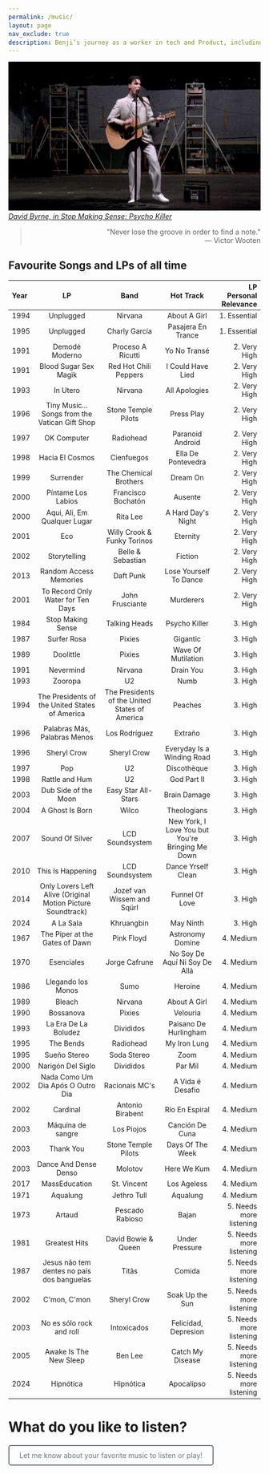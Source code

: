 ```yaml
---
permalink: /music/
layout: page
nav_exclude: true
description: Benji’s journey as a worker in tech and Product, including career goals, interests, networking, small blogging, playing bass and music with his band Sinapsys, and book recommendations. Includes Benji’s profile as a Sociologist, Anthropologist, Ethnographer, urban researcher, and general interest in UX, data, culture and strategy. Also likes NSA, for Never Search Alone method, book and community, as well as now pages. This site is all about sharing my interests and connecting with others. I´m into tech, product, user experience, wellness, social impact and media publishing, music and books. I´m also interested in crypto, urbanism, ethnography, art, and vermicomposting. What are you into?
---
```


<!-- Google tag (gtag.js) -->
<script async src="https://www.googletagmanager.com/gtag/js?id=G-7Z9R6XC60Z"></script>
<script>
  window.dataLayer = window.dataLayer || [];
  function gtag(){dataLayer.push(arguments);}
  gtag('js', new Date());

  gtag('config', 'G-7Z9R6XC60Z');
</script>

[![David Byrne, in Stop Making Sense: Psycho Killer](/assets/images/DavidByrne.png)](https://youtu.be/wke3tdWrd3k?t=15)
*[David Byrne, in Stop Making Sense: Psycho Killer](https://youtu.be/wke3tdWrd3k?t=15)*


> <div style="text-align: right;">
> "Never lose the groove in order to find a note." 
>   <br/>
> — Victor Wooten   
> </div>

## Favourite Songs and LPs of all time

| Year | LP | Band | Hot Track | LP Personal Relevance |
| :--- | :-: | :-: | :-------: | --------------------: |
| 1994 | Unplugged | Nirvana | About A Girl | 1. Essential |
| 1995 | Unplugged | Charly García | Pasajera En Trance | 1. Essential |
| 1991 | Demodé Moderno | Proceso A Ricutti | Yo No Transé | 2. Very High |
| 1991 | Blood Sugar Sex Magik | Red Hot Chili Peppers | I Could Have Lied | 2. Very High |
| 1993 | In Utero | Nirvana | All Apologies | 2. Very High |
| 1996 | Tiny Music... Songs from the Vatican Gift Shop | Stone Temple Pilots | Press Play | 2. Very High |
| 1997 | OK Computer  | Radiohead | Paranoid Android | 2. Very High |
| 1998 | Hacia El Cosmos | Cienfuegos | Ella De Pontevedra | 2. Very High |
| 1999 | Surrender | The Chemical Brothers | Dream On | 2. Very High |
| 2000 | Píntame Los Labios | Francisco Bochatón | Ausente | 2. Very High |
| 2000 | Aqui,  Ali,  Em Qualquer Lugar | Rita Lee | A Hard Day's Night | 2. Very High |
| 2001 | Eco | Willy Crook & Funky Torinos | Eternity | 2. Very High |
| 2002 | Storytelling | Belle & Sebastian | Fiction | 2. Very High |
| 2013 | Random Access Memories | Daft Punk | Lose Yourself To Dance | 2. Very High |
| 2001 | To Record Only Water for Ten Days  | John Frusciante | Murderers | 2. Very High |
| 1984 | Stop Making Sense | Talking Heads | Psycho Killer | 3. High |
| 1987 | Surfer Rosa | Pixies | Gigantic | 3. High |
| 1989 | Doolittle | Pixies | Wave Of Mutilation | 3. High |
| 1991 | Nevermind | Nirvana | Drain You | 3. High |
| 1993 | Zooropa | U2 | Numb | 3. High |
| 1994 | The Presidents of the United States of America | The Presidents of the United States of America | Peaches | 3. High |
| 1996 | Palabras Más, Palabras Menos | Los Rodríguez | Extraño | 3. High |
| 1996 | Sheryl Crow | Sheryl Crow | Everyday Is a Winding Road | 3. High |
| 1997 | Pop | U2 | Discothèque | 3. High |
| 1998 | Rattle and Hum | U2 | God Part II | 3. High |
| 2003 | Dub Side of the Moon | Easy Star All-Stars | Brain Damage | 3. High |
| 2004 | A Ghost Is Born | Wilco | Theologians | 3. High |
| 2007 | Sound Of Silver | LCD Soundsystem | New York,  I Love You but You're Bringing Me Down | 3. High |
| 2010 | This Is Happening | LCD Soundsystem | Dance Yrself Clean | 3. High |
| 2014 | Only Lovers Left Alive (Original Motion Picture Soundtrack) | Jozef van Wissem and Sqürl | Funnel Of Love | 3. High |
| 2024 | A La Sala | Khruangbin | May Ninth | 3. High |
| 1967 | The Piper at the Gates of Dawn | Pink Floyd | Astronomy Domine | 4. Medium |
| 1970 | Esenciales | Jorge Cafrune | No Soy De Aquí Ni Soy De Allá | 4. Medium |
| 1986 | Llegando los Monos | Sumo | Heroine | 4. Medium |
| 1989 | Bleach | Nirvana | About A Girl | 4. Medium |
| 1990 | Bossanova | Pixies | Velouria | 4. Medium |
| 1993 | La Era De La Boludez | Divididos | Paisano De Hurlingham | 4. Medium |
| 1995 | The Bends  | Radiohead | My Iron Lung | 4. Medium |
| 1995 | Sueño Stereo | Soda Stereo | Zoom | 4. Medium |
| 2000 | Narigón Del Siglo | Divididos | Par Mil | 4. Medium |
| 2002 | Nada Como Um Dia Após O Outro Dia | Racionais MC's | A Vida é Desafio | 4. Medium |
| 2002 | Cardinal | Antonio Birabent | Río En Espiral | 4. Medium |
| 2003 | Máquina de sangre  | Los Piojos | Canción De Cuna | 4. Medium |
| 2003 | Thank You | Stone Temple Pilots | Days Of The Week | 4. Medium |
| 2003 | Dance And Dense Denso | Molotov | Here We Kum | 4. Medium |
| 2017 | MassEducation | St. Vincent | Los Ageless | 4. Medium |
| 1971 | Aqualung | Jethro Tull | Aqualung | 4. Medium |
| 1973 | Artaud | Pescado Rabioso | Bajan | 5. Needs more listening |
| 1981 | Greatest Hits | David Bowie & Queen | Under Pressure | 5. Needs more listening |
| 1987 | Jesus não tem dentes no país dos banguelas | Titãs | Comida | 5. Needs more listening |
| 2002 | C'mon,  C'mon | Sheryl Crow | Soak Up the Sun | 5. Needs more listening |
| 2003 | No es sólo rock and roll | Intoxicados | Felicidad,  Depresion | 5. Needs more listening |
| 2005 | Awake Is The New Sleep | Ben Lee | Catch My Disease | 5. Needs more listening |
| 2024 | Hipnótica | Hipnótica | Apocalipso | 5. Needs more listening |

# What do you like to listen?

<a href="/about/" style="display: inline-block; padding: 10px 20px; border: 2px solid #6c757d; color: #6c757d; text-decoration: none; border-radius: 5px; background-color: transparent;" onmouseover="this.style.backgroundColor='#6c757d'; this.style.color='white';" onmouseout="this.style.backgroundColor='transparent'; this.style.color='#6c757d';">Let me know about your favorite music to listen or play!</a>

